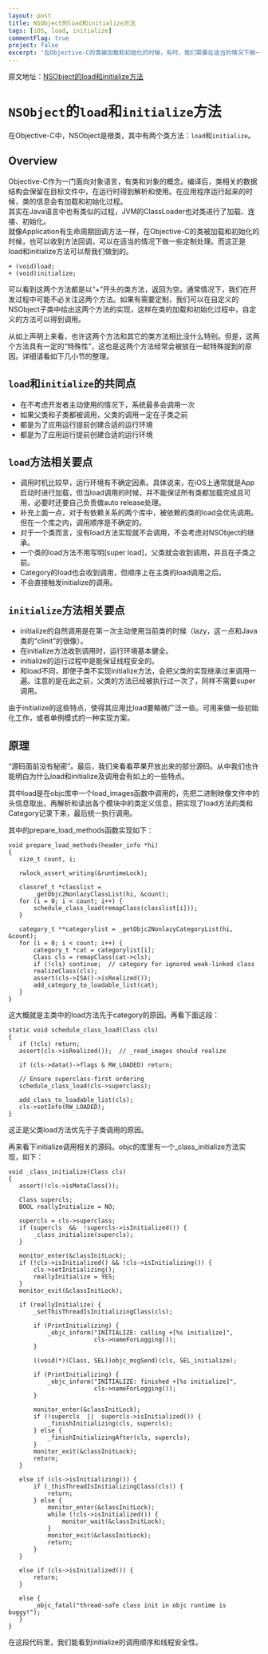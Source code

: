 ```yaml
---
layout: post
title: NSObject的load和initialize方法
tags: [iOS, load, initialize]
commentFlag: true
project: false
excerpt: '在Objective-C的类被加载和初始化的时候，有时，我们需要在适当的情况下做一些定制处理。而这正是load和initialize方法可以帮我们做到的'
---
```


原文地址：[NSObject的load和initialize方法](http://www.molotang.com/articles/1929.html)

# `NSObject`的`load`和`initialize`方法

在Objective-C中，NSObject是根类，其中有两个类方法：`load`和`initialize`。

## Overview

Objective-C作为一门面向对象语言，有类和对象的概念。编译后，类相关的数据结构会保留在目标文件中，在运行时得到解析和使用。在应用程序运行起来的时候，类的信息会有加载和初始化过程。     
其实在Java语言中也有类似的过程，JVM的ClassLoader也对类进行了加载、连接、初始化。    
就像Application有生命周期回调方法一样，在Objective-C的类被加载和初始化的时候，也可以收到方法回调，可以在适当的情况下做一些定制处理。而这正是load和initialize方法可以帮我们做到的。  

```objc
+ (void)load;
+ (void)initialize;
```

可以看到这两个方法都是以“+”开头的类方法，返回为空。通常情况下，我们在开发过程中可能不必关注这两个方法。如果有需要定制，我们可以在自定义的NSObject子类中给出这两个方法的实现，这样在类的加载和初始化过程中，自定义的方法可以得到调用。  

从如上声明上来看，也许这两个方法和其它的类方法相比没什么特别。但是，这两个方法具有一定的“特殊性”，这也是这两个方法经常会被放在一起特殊提到的原因。详细请看如下几小节的整理。    

## `load`和`initialize`的共同点

 - 在不考虑开发者主动使用的情况下，系统最多会调用一次
 - 如果父类和子类都被调用，父类的调用一定在子类之前
 - 都是为了应用运行提前创建合适的运行环境
 - 都是为了应用运行提前创建合适的运行环境

## `load`方法相关要点

 - 调用时机比较早，运行环境有不确定因素。具体说来，在iOS上通常就是App启动时进行加载，但当load调用的时候，并不能保证所有类都加载完成且可用，必要时还要自己负责做auto release处理。
 - 补充上面一点，对于有依赖关系的两个库中，被依赖的类的load会优先调用。但在一个库之内，调用顺序是不确定的。
 - 对于一个类而言，没有load方法实现就不会调用，不会考虑对NSObject的继承。
 - 一个类的load方法不用写明[super load]，父类就会收到调用，并且在子类之前。
 - Category的load也会收到调用，但顺序上在主类的load调用之后。
 - 不会直接触发initialize的调用。

## `initialize`方法相关要点

 - initialize的自然调用是在第一次主动使用当前类的时候（lazy，这一点和Java类的“clinit”的很像）。
 - 在initialize方法收到调用时，运行环境基本健全。
 - initialize的运行过程中是能保证线程安全的。
 - 和load不同，即使子类不实现initialize方法，会把父类的实现继承过来调用一遍。注意的是在此之前，父类的方法已经被执行过一次了，同样不需要super调用。

由于initialize的这些特点，使得其应用比load要略微广泛一些。可用来做一些初始化工作，或者单例模式的一种实现方案。

## 原理

“源码面前没有秘密”。最后，我们来看看苹果开放出来的部分源码。从中我们也许能明白为什么load和initialize及调用会有如上的一些特点。  

其中load是在objc库中一个load_images函数中调用的，先把二进制映像文件中的头信息取出，再解析和读出各个模块中的类定义信息，把实现了load方法的类和Category记录下来，最后统一执行调用。  

其中的prepare_load_methods函数实现如下：  

```objc
void prepare_load_methods(header_info *hi)
{
   size_t count, i;

   rwlock_assert_writing(&runtimeLock);

   classref_t *classlist =
       _getObjc2NonlazyClassList(hi, &count);
   for (i = 0; i < count; i++) {
       schedule_class_load(remapClass(classlist[i]));
   }

   category_t **categorylist = _getObjc2NonlazyCategoryList(hi, &count);
   for (i = 0; i < count; i++) {
       category_t *cat = categorylist[i];
       Class cls = remapClass(cat->cls);
       if (!cls) continue;  // category for ignored weak-linked class
       realizeClass(cls);
       assert(cls->ISA()->isRealized());
       add_category_to_loadable_list(cat);
   }
}
```

这大概就是主类中的load方法先于category的原因。再看下面这段：  

```objc
static void schedule_class_load(Class cls)
{
   if (!cls) return;
   assert(cls->isRealized());  // _read_images should realize

   if (cls->data()->flags & RW_LOADED) return;

   // Ensure superclass-first ordering
   schedule_class_load(cls->superclass);

   add_class_to_loadable_list(cls);
   cls->setInfo(RW_LOADED);
}
```

这正是父类load方法优先于子类调用的原因。  

再来看下initialize调用相关的源码。objc的库里有一个_class_initialize方法实现，如下：    

```objc
void _class_initialize(Class cls)
{
   assert(!cls->isMetaClass());

   Class supercls;
   BOOL reallyInitialize = NO;

   supercls = cls->superclass;
   if (supercls  &&  !supercls->isInitialized()) {
       _class_initialize(supercls);
   }

   monitor_enter(&classInitLock);
   if (!cls->isInitialized() && !cls->isInitializing()) {
       cls->setInitializing();
       reallyInitialize = YES;
   }
   monitor_exit(&classInitLock);

   if (reallyInitialize) {
       _setThisThreadIsInitializingClass(cls);

       if (PrintInitializing) {
           _objc_inform("INITIALIZE: calling +[%s initialize]",
                        cls->nameForLogging());
       }

       ((void(*)(Class, SEL))objc_msgSend)(cls, SEL_initialize);

       if (PrintInitializing) {
           _objc_inform("INITIALIZE: finished +[%s initialize]",
                        cls->nameForLogging());
       }

       monitor_enter(&classInitLock);
       if (!supercls  ||  supercls->isInitialized()) {
           _finishInitializing(cls, supercls);
       } else {
           _finishInitializingAfter(cls, supercls);
       }
       monitor_exit(&classInitLock);
       return;
   }

   else if (cls->isInitializing()) {
       if (_thisThreadIsInitializingClass(cls)) {
           return;
       } else {
           monitor_enter(&classInitLock);
           while (!cls->isInitialized()) {
               monitor_wait(&classInitLock);
           }
           monitor_exit(&classInitLock);
           return;
       }
   }

   else if (cls->isInitialized()) {
       return;
   }

   else {
       _objc_fatal("thread-safe class init in objc runtime is buggy!");
   }
}
```

在这段代码里，我们能看到initialize的调用顺序和线程安全性。  
